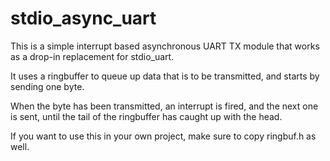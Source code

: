 # stdio_async_uart

This is a simple interrupt based asynchronous UART TX module that works as a drop-in replacement for stdio_uart.

It uses a ringbuffer to queue up data that is to be transmitted, and starts by sending one byte.

When the byte has been transmitted, an interrupt is fired, and the next one is sent, until the tail of the ringbuffer has caught up with the head.

If you want to use this in your own project, make sure to copy ringbuf.h as well.
